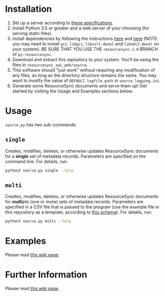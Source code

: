 # Installation

1. Set up a server according to [these specifications](https://github.com/UCLALibrary/resourcesync-oai-pmh/wiki/Source-Server-Specs).
2. Install Python 3.5 or greater and a web server of your choosing (for serving static files).
3. Install dependencies by following the instructions [here](https://github.com/UCLALibrary/py-resourcesync/tree/resourcesync-1.0#installation-from-source) and [here](https://github.com/UCLALibrary/py-resourcesync/tree/resourcesync-1.0#installation) (NOTE: you may need to install `gcc`, `libgcc`, `libxslt-devel` and `libxml2-devel` on your system). BE SURE THAT YOU USE THE `resourcesync-1.0` BRANCH of `py-resourcesync`.
4. Download and extract this repository to your system. You'll be using the files in `resourcesync_oai_pmh/source`.
5. This software should "just work" without requiring any modification of any files, as long as the directory structure remains the same. You may want to modify the value of `DEFAULT.logfile_path` in `source_logging.ini`.
6. Generate some ResourceSync documents and serve them up! Get started by visiting the Usage and Examples sections below.

# Usage

`source.py` has two sub-commands:

## `single`

Creates, modifies, deletes, or otherwise updates ResourceSync documents for a **single** set of metadata records. Parameters are specified on the command line. For details, run:
```bash
python3 source.py single --help
```

## `multi`

Creates, modifies, deletes, or otherwise updates ResourceSync documents for **multi**ple (one or more) sets of metadata records.  Parameters are specified in a CSV file that is passed to the program (use the example file in this repository as a template, according to [this schema](https://github.com/UCLALibrary/resourcesync-oai-pmh/wiki/Table-Schemas#source)). For details, run:
```bash
python3 source.py multi --help
```

# Examples

Please read [this wiki page](https://github.com/UCLALibrary/resourcesync-oai-pmh/wiki/Use-Case-Recipes).

# Further Information

Please read [this wiki page](https://github.com/UCLALibrary/resourcesync-oai-pmh/wiki/Further-Information-and-Considerations-for-Content-Providers).
